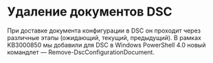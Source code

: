# Удаление документов DSC

При доставке документа конфигурации в DSC он проходит через различные этапы (ожидающий, текущий, предыдущий). В рамках KB3000850 мы добавили для DSC в Windows PowerShell 4.0 новый командлет — Remove-DscConfigurationDocument. 



<!--HONumber=Aug16_HO3-->


